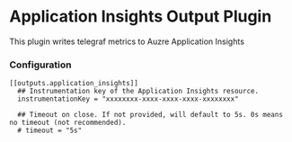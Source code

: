 # Application Insights Output Plugin

This plugin writes telegraf metrics to Auzre Application Insights

### Configuration
```
[[outputs.application_insights]]
  ## Instrumentation key of the Application Insights resource.
  instrumentationKey = "xxxxxxxx-xxxx-xxxx-xxxx-xxxxxxxx"

  ## Timeout on close. If not provided, will default to 5s. 0s means no timeout (not recommended).
  # timeout = "5s"
```
